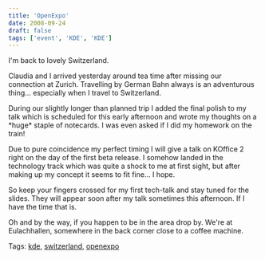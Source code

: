 ```yaml
---
title: 'OpenExpo'
date: 2008-09-24
draft: false
tags: ['event', 'KDE', 'KDE']
---
```


I'm back to lovely Switzerland.

Claudia and I arrived yesterday around tea time after missing our connection at Zurich. Travelling by German Bahn always is an adventurous thing... especially when I travel to Switzerland.

During our slightly longer than planned trip I added the final polish to my talk which is scheduled for this early afternoon and wrote my thoughts on a \*huge\* staple of notecards. I was even asked if I did my homework on the train!

Due to pure coincidence my perfect timing I will give a talk on KOffice 2 right on the day of the first beta release. I somehow landed in the technology track which was quite a shock to me at first sight, but after making up my concept it seems to fit fine... I hope.

So keep your fingers crossed for my first tech-talk and stay tuned for the slides. They will appear soon after my talk sometimes this afternoon. If I have the time that is.

Oh and by the way, if you happen to be in the area drop by. We're at Eulachhallen, somewhere in the back corner close to a coffee machine.

Tags: [kde](http://technorati.com/tag/kde), [switzerland](http://technorati.com/tag/switzerland), [openexpo](http://technorati.com/tag/%20openexpo)